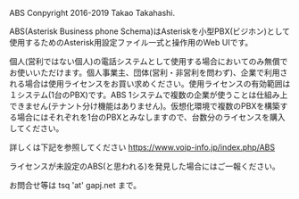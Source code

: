 ABS Conpyright 2016-2019 Takao Takahashi.

ABS(Asterisk Business phone Schema)はAsteriskを小型PBX(ビジホン)として使用するためのAsterisk用設定ファイル一式と操作用のWeb UIです。

個人(営利ではない個人)の電話システムとして使用する場合においてのみ無償でお使いいただけます。個人事業主、団体(営利・非営利を問わず)、企業で利用される場合は使用ライセンスをお買い求めください。使用ライセンスの有効範囲は１システム(1台のPBX)です。ABS 1システムで複数の企業が使うことは仕組み上できません(テナント分け機能はありません)。仮想化環境で複数のPBXを構築する場合にはそれぞれを1台のPBXとみなしますので、台数分のライセンスを購入してください。

詳しくは下記を参照してください
https://www.voip-info.jp/index.php/ABS

ライセンスが未設定のABS(と思われる)を発見した場合にはご一報ください。

お問合せ等は tsq 'at' gapj.net まで。

